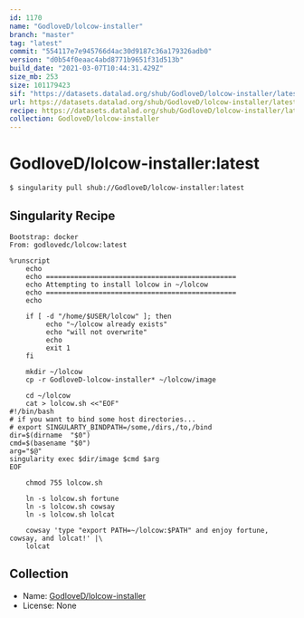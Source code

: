 ```yaml
---
id: 1170
name: "GodloveD/lolcow-installer"
branch: "master"
tag: "latest"
commit: "554117e7e945766d4ac30d9187c36a179326adb0"
version: "d0b54f0eaac4abd8771b9651f31d513b"
build_date: "2021-03-07T10:44:31.429Z"
size_mb: 253
size: 101179423
sif: "https://datasets.datalad.org/shub/GodloveD/lolcow-installer/latest/2021-03-07-554117e7-d0b54f0e/d0b54f0eaac4abd8771b9651f31d513b.simg"
url: https://datasets.datalad.org/shub/GodloveD/lolcow-installer/latest/2021-03-07-554117e7-d0b54f0e/
recipe: https://datasets.datalad.org/shub/GodloveD/lolcow-installer/latest/2021-03-07-554117e7-d0b54f0e/Singularity
collection: GodloveD/lolcow-installer
---
```


# GodloveD/lolcow-installer:latest

```bash
$ singularity pull shub://GodloveD/lolcow-installer:latest
```

## Singularity Recipe

```singularity
Bootstrap: docker
From: godlovedc/lolcow:latest

%runscript
    echo
    echo ===============================================
    echo Attempting to install lolcow in ~/lolcow
    echo ===============================================
    echo

    if [ -d "/home/$USER/lolcow" ]; then 
         echo "~/lolcow already exists"
         echo "will not overwrite"
         echo
         exit 1
    fi
  
    mkdir ~/lolcow
    cp -r GodloveD-lolcow-installer* ~/lolcow/image

    cd ~/lolcow
    cat > lolcow.sh <<"EOF"
#!/bin/bash
# if you want to bind some host directories...
# export SINGULARTY_BINDPATH=/some,/dirs,/to,/bind
dir=$(dirname  "$0")
cmd=$(basename "$0")
arg="$@"
singularity exec $dir/image $cmd $arg
EOF
    
    chmod 755 lolcow.sh

    ln -s lolcow.sh fortune
    ln -s lolcow.sh cowsay
    ln -s lolcow.sh lolcat

    cowsay 'type "export PATH=~/lolcow:$PATH" and enjoy fortune, cowsay, and lolcat!' |\
    lolcat
```

## Collection

 - Name: [GodloveD/lolcow-installer](https://github.com/GodloveD/lolcow-installer)
 - License: None

